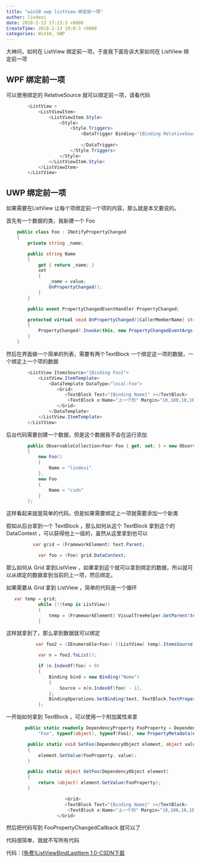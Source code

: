 ```yaml
---
title: "win10 uwp listView 绑定前一项"
author: lindexi
date: 2018-2-13 17:23:3 +0800
CreateTime: 2018-2-13 19:0:3 +0800
categories: Win10, UWP
---
```


大神问，如何在 ListView 绑定前一项，于是我下面告诉大家如何在 ListView 绑定前一项

<!--more-->


<!-- csdn -->

## WPF 绑定前一项

可以使用绑定的 RelativeSource 就可以绑定前一项，请看代码

```csharp
        <ListView >
            <ListViewItem>
                <ListViewItem.Style>
                    <Style>
                        <Style.Triggers>
                            <DataTrigger Binding="{Binding RelativeSource={RelativeSource PreviousData}}">
                                
                            </DataTrigger>
                        </Style.Triggers>
                    </Style>
                </ListViewItem.Style>
            </ListViewItem>
        </ListView>
```

## UWP 绑定前一项

如果需要在ListView 让每个项绑定前一个项的内容，那么就是本文要说的。

首先有一个数据的类，我新建一个 Foo

```csharp
    public class Foo : INotifyPropertyChanged
    {
        private string _name;

        public string Name
        {
            get { return _name; }
            set
            {
                _name = value;
                OnPropertyChanged();
            }
        }

        public event PropertyChangedEventHandler PropertyChanged;

        protected virtual void OnPropertyChanged([CallerMemberName] string propertyName = null)
        {
            PropertyChanged?.Invoke(this, new PropertyChangedEventArgs(propertyName));
        }
    }

```

然后在界面做一个简单的列表，需要有两个TextBlock 一个绑定这一项的数据，一个绑定上一个项的数据

```csharp
        <ListView ItemsSource="{Binding Foo}">
            <ListView.ItemTemplate>
                <DataTemplate DataType="local:Foo">
                   <Grid>
                      <TextBlock Text="{Binding Name}" ></TextBlock>
                       <TextBlock x:Name="上一个的" Margin="10,100,10,10" Text="" ></TextBlock>
                   </Grid>
                </DataTemplate>
            </ListView.ItemTemplate>
        </ListView>
```

后台代码需要创建一个数据，但是这个数据我不会在运行添加

```csharp
        public ObservableCollection<Foo> Foo { get; set; } = new ObservableCollection<Foo>()
        {
            new Foo()
            {
                Name = "lindexi"
            },
            new Foo
            {
                Name = "csdn"
            }
        };
```

这样看起来就是简单的代码，但是如果需要绑定上一项就需要添加一个新类

假如从后台拿到一个 TextBlock ，那么如何从这个 TextBlock 拿到这个的 DataContext ，可以获得他上一级的，虽然从这里拿到也可以

```csharp
          var grid = (FrameworkElement) text.Parent;

            var foo = (Foo) grid.DataContext;
```

那么如何从 Grid 拿到ListView ，如果拿到这个就可以拿到绑定的数据，所以就可以从绑定的数据拿到当前的上一项，然后绑定。

如果需要从 Grid 拿到 ListView ，简单的代码是一个循环

```csharp
   var temp = grid;
            while (!(temp is ListView))
            {
                temp = (FrameworkElement) VisualTreeHelper.GetParent(temp);
            }
```

这样就拿到了，那么拿到数据就可以绑定

```csharp
           var foo2 = (IEnumerable<Foo>) ((ListView) temp).ItemsSource;

            var n = foo2.ToList();

            if (n.IndexOf(foo) > 0)
            {
                Binding bind = new Binding("Name")
                {
                    Source = n[n.IndexOf(foo) - 1],
                };
                BindingOperations.SetBinding(text, TextBlock.TextProperty, bind);
            };
```

一开始如何拿到 TextBlock ，可以使用一个附加属性来拿

```csharp
       public static readonly DependencyProperty FooProperty = DependencyProperty.RegisterAttached(
            "Foo", typeof(object), typeof(Foo1), new PropertyMetadata(default(object), FooPropertyChangedCallback));

        public static void SetFoo(DependencyObject element, object value)
        {
            element.SetValue(FooProperty, value);
        }

        public static object GetFoo(DependencyObject element)
        {
            return (object) element.GetValue(FooProperty);
        }

                      <Grid>
                      <TextBlock Text="{Binding Name}" ></TextBlock>
                       <TextBlock x:Name="上一个的" Margin="10,100,10,10" Text="" local:Foo1.Foo="{Binding RelativeSource={RelativeSource Self}}"></TextBlock>
                   </Grid>
```

然后把代码写到 FooPropertyChangedCallback 就可以了

代码很简单，我就不写所有代码

代码：[[免费]ListViewBindLastItem 1.0-CSDN下载](http://download.csdn.net/download/lindexi_gd/9979367)
